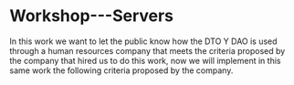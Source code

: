 # Workshop---Servers
In this work we want to let the public know how the DTO Y DAO is used through a human resources company that meets the criteria proposed by the company that hired us to do this work, now we will implement in this same work the following criteria proposed by the company. 
